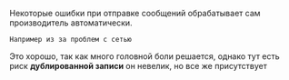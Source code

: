 Некоторые ошибки при отправке сообщений обрабатывает сам производитель автоматически. 

	Например из за проблем с сетью

Это хорошо, так как много головной боли решается, однако тут есть риск **дублированной записи** он невелик, но все же присутствует 